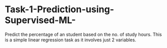 # Task-1-Prediction-using-Supervised-ML-
Predict the percentage of an student based on the no. of study hours.  This is a simple linear regression task as it involves just 2 variables.
